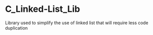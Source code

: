 # C_Linked-List_Lib
 Library used to simplify the use of linked list that will require less code duplication
